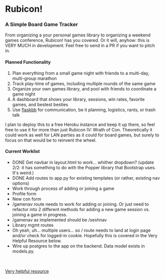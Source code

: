 # Rubicon!

### A Simple Board Game Tracker
From organizing a your personal games library to organizing a weekend games conference, Rubicon! has you covered.  Or it will, anyhow: this is VERY MUCH in development.  Feel free to send in a PR if you want to pitch in.

#### Planned Functionality
1. Plan everything from a small game night with friends to a multi-day, multi-group marathon
1. Track play-time of games, including multiple rounds of the same game
3. Organize your own games library, and pool with friends to coordinate a game night
5. A dashboard that shows your library, sessions, win rates, favorite games, and bestest besties
2. Use [flaskbb](https://github.com/flaskbb/flaskbb) for communication, be it planning, logistics, rants, or trash talk


I plan to deploy this to a free Heroku instance and keep it up there, so feel free to use it for more than just Rubicon IV: Wrath of Con.  Theoretically it could work as well for LAN parties as it could for board games, but surely to focus on that would be to reinvent the wheel.


#### Current Worklist
* DONE Get navbar in layout.html to work... whither dropdown? (update 2/2: it has something to do with the Popper library that Bootstrap uses.  It's weird.)
* DONE Add routes to app.py for existing templates (or rather, existing nav options)
* Work through process of adding or joining a game
* Profile form
* New con form
* /gamenav route needs to work for adding or joining.  Or just need to refactor into 2 different methods for adding a new game session vs. joining a game in progress.
* /gamenav as implemented should be /seshnav
* Library mgmt routes
* Oh yeah, uh... multiple users... so / route needs to land at login page and/or check for logged-in cookie.  Hopefully this is covered in the Very Helpful Resource below.
* Wire up postgres to the app on the backend.  Data model exists in models.py.  

<br><br>
[Very helpful resource](https://www.youtube.com/watch?v=zRwy8gtgJ1A&list=PLillGF-RfqbbbPz6GSEM9hLQObuQjNoj_)